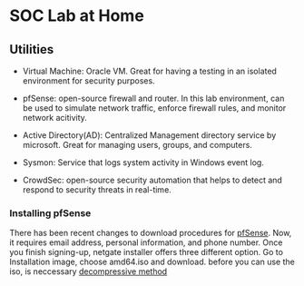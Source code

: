 <H1>SOC Lab at Home</H1>

<H2>Utilities</H2>

- Virtual Machine: Oracle VM. Great for having a testing in an isolated environment for security purposes.

- pfSense: open-source firewall and router. In this lab environment, can be used to simulate network traffic, enforce firewall rules, and monitor network acitivity.

- Active Directory(AD): Centralized Management directory service by microsoft. Great for managing users, groups, and computers.

- Sysmon: Service that logs system activity in Windows event log.

- CrowdSec: open-source security automation that helps to detect and respond to security threats in real-time.

<h3>Installing pfSense</h3>

There has been recent changes to download procedures for <a href="https://www.pfsense.org/download/">pfSense</a>. Now, it requires email address, personal information, and phone number. Once you finish signing-up, netgate installer offers three different option. Go to Installation image, choose amd64.iso and download. before you can use the iso, is neccessary <a href="https://docs.netgate.com/pfsense/en/latest/install/prepare-installer-media.html">decompressive method</a>
